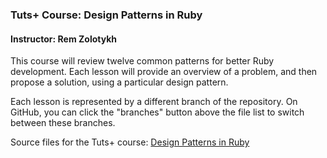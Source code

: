 ### Tuts+ Course: Design Patterns in Ruby
#### Instructor: Rem Zolotykh

This course will review twelve common patterns for better Ruby development. Each lesson will provide an overview of a problem, and then propose a solution, using a particular design pattern.

Each lesson is represented by a different branch of the repository. On GitHub, you can click the "branches" button above the file list to switch between these branches. 

Source files for the Tuts+ course: [Design Patterns in Ruby](https://courses.tutsplus.com/courses/design-patterns-in-ruby)
